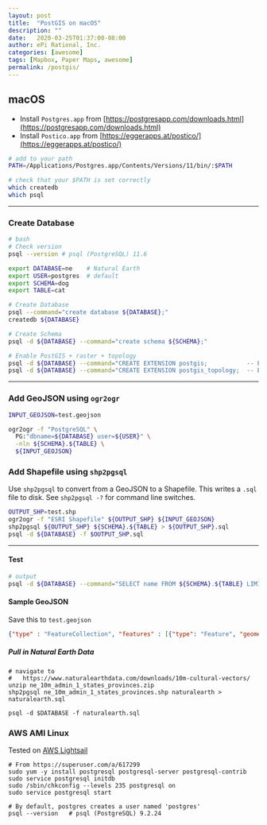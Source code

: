```yaml
---
layout: post
title:  "PostGIS on macOS"
description: ""
date:   2020-03-25T01:37:00-08:00
author: ePi Rational, Inc.
categories: [awesome]
tags: [Mapbox, Paper Maps, awesome]
permalink: /postgis/
---
```



## macOS

* Install `Postgres.app` from [https://postgresapp.com/downloads.html](https://postgresapp.com/downloads.html)
* Install `Postico.app`  from [https://eggerapps.at/postico/](https://eggerapps.at/postico/)

``` bash
# add to your path
PATH=/Applications/Postgres.app/Contents/Versions/11/bin/:$PATH

# check that your $PATH is set correctly
which createdb
which psql
```

---

### Create Database

```bash
# bash
# Check version
psql --version # psql (PostgreSQL) 11.6

export DATABASE=ne    # Natural Earth
export USER=postgres  # default
export SCHEMA=dog
export TABLE=cat

# Create Database
psql --command="create database ${DATABASE};"
createdb ${DATABASE}

# Create Schema
psql -d ${DATABASE} --command="create schema ${SCHEMA};"

# Enable PostGIS + raster + topology
psql -d ${DATABASE} --command="CREATE EXTENSION postgis;           -- Enable PostGIS (includes raster)"
psql -d ${DATABASE} --command="CREATE EXTENSION postgis_topology;  -- Enable Topology"
```

---

### Add GeoJSON using `ogr2ogr`

```bash
INPUT_GEOJSON=test.geojson

ogr2ogr -f "PostgreSQL" \
  PG:"dbname=${DATABASE} user=${USER}" \
  -nln ${SCHEMA}.${TABLE} \
  ${INPUT_GEOJSON}
```

### Add Shapefile using `shp2pgsql`

Use `shp2pgsql` to convert from a GeoJSON to a Shapefile.  This writes a `.sql` file to disk.  See `shp2pgsql -?` for command line switches.

```bash
OUTPUT_SHP=test.shp
ogr2ogr -f "ESRI Shapefile" ${OUTPUT_SHP} ${INPUT_GEOJSON}
shp2pgsql ${OUTPUT_SHP} ${SCHEMA}.${TABLE} > ${OUTPUT_SHP}.sql
psql -d ${DATABASE} -f $OUTPUT_SHP.sql
```

---

#### Test

```bash
# output
psql -d ${DATABASE} --command="SELECT name FROM ${SCHEMA}.${TABLE} LIMIT 10;"
```


#### Sample GeoJSON

Save this to `test.geojson`

```json
{"type" : "FeatureCollection", "features" : [{"type": "Feature", "geometry": {"type":"Point","coordinates":[1,1]}, "properties": {"id": 1, "name": "one"}}, {"type": "Feature", "geometry": {"type":"Point","coordinates":[2,2]}, "properties": {"id": 2, "name": "two"}}, {"type": "Feature", "geometry": {"type":"Point","coordinates":[3,3]}, "properties": {"id": 3, "name": "three"}}]}
```

##### Pull in Natural Earth Data

```
# navigate to
#   https://www.naturalearthdata.com/downloads/10m-cultural-vectors/
unzip ne_10m_admin_1_states_provinces.zip
shp2pgsql ne_10m_admin_1_states_provinces.shp naturalearth > naturalearth.sql

psql -d $DATABASE -f naturalearth.sql
```


### AWS AMI Linux

Tested on [AWS Lightsail](https://aws.amazon.com/lightsail/)

```
# From https://superuser.com/a/617299
sudo yum -y install postgresql postgresql-server postgresql-contrib
sudo service postgresql initdb
sudo /sbin/chkconfig --levels 235 postgresql on
sudo service postgresql start

# By default, postgres creates a user named 'postgres'
psql --version   # psql (PostgreSQL) 9.2.24
```
